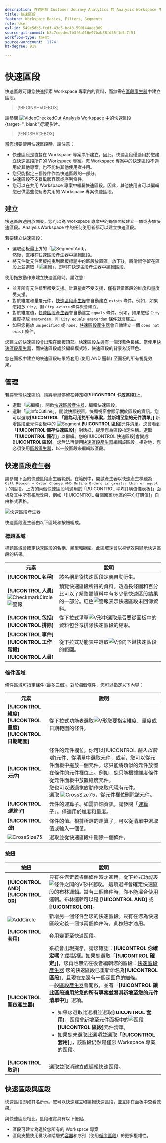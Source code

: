 ```yaml
---
description: 在適用於 Customer Journey Analytics 的 Analysis Workspace 中使用快速區段
title: 快速區段
feature: Workspace Basics, Filters, Segments
role: User
exl-id: 549e5db5-fcdf-43c5-bc43-590144aee309
source-git-commit: b3c7ceedec7b3f6a916e97bab38fd55f1d6c7f51
workflow-type: tm+mt
source-wordcount: '1174'
ht-degree: 91%

---
```


# 快速區段

快速區段可讓您快速探索 Workspace 專案內的資料，而無需在[區段產生器](/help/components/segments/seg-create.md)中建立區段。



>[!BEGINSHADEBOX]

請參閱 ![VideoCheckedOut](/help/assets/icons/VideoCheckedOut.svg) [Analysis Workspace 中的快速區段](https://video.tv.adobe.com/v/341466/?quality=12&learn=on){target="_blank"}示範影片。

>[!ENDSHADEBOX]


當您想要使用快速區段時，請注意：

* 快速區段是直接在 Workspace 專案中所建立。因此，快速區段僅適用於您建立快速區段所在的 Workspace 專案。您 Workspace 專案中的快速區段不適用於其他專案，也不能供其他使用者共用。
* 您只能指定三個條件作為快速區段的一部分。
* 快速區段不支援巢狀容器或序列條件。
* 您可以在共用 Workspace 專案中編輯快速區段。因此，其他使用者可以編輯您已供這些使用者共用的 Workspace 專案快速區段。

## 建立

快速區段適用於面板。您可以為 Workspace 專案中的每個面板建立一個或多個快速區段。Analysis Workspace 中的任何使用者都可以建立快速區段。

若要建立快速區段：

* 選取面板最上方的「![SegmentAdd](/help/assets/icons/FilterAdd.svg)」。<br/>然後，直接在[快速區段產生器](#quick-segment-builder)中編輯區段。
* 將元件從元件面板拖曳到面板標題中的區段放置區。放下後，將滑鼠停留在區段上並選取「![編輯](/help/assets/icons/Edit.svg)」，即可在[快速區段產生器](#quick-segment-builder)中編輯區段。

使用拖放動作來建立快速區段時，請注意：

* 並非所有元件類型都受支援。計算量度不受支援，僅有建置區段的維度和量度受支援。
* 對於維度和量度元件，[快速區段產生器](#quick-segment-builder)會自動建立 `exists` 條件。例如，如果您拖放 `City`，則 `City exists` 條件就會建立。
* 對於維度值，[快速區段產生器](#quick-segment-builder)會自動建立 `equals` 條件。例如，如果您從 `City` 維度拖放 `amsterdam`，則 `City equals amsterdam` 條件就會建立。
* 如果您拖放 `unspecified` 或 `none`，[快速區段產生器](#quick-segment-builder)會自動建立一個 `does not exist` 條件。

您建立的快速區段會出現在面板頂部。快速區段左邊有一個淺藍色長條。當使用[快速區段產生器](#quick-segment-builder)，而快速區段處於編輯模式時，快速區段的背景為淺藍色。

您在面板中建立的快速區段結果將套用 (使用 AND 邏輯) 至面板的所有視覺效果。


## 管理

若要管理快速區段，請將滑鼠停留在特定的&#x200B;**[!UICONTROL 快速區段]**&#x200B;上。

* 選取「![編輯](/help/assets/icons/Edit.svg)」，開啟[快速區段產生器](#quick-segment-builder)，編輯快速區段。
* 選取「![InfoOutline](/help/assets/icons/InfoOutline.svg)」，開啟快顯視窗。快顯視窗會顯示關於區段的資訊。您可以選取&#x200B;**[!UICONTROL 「設為可用於所有專案，並新增至您的元件清單」]** 新增區段至元件面板中的 ![Segment](/help/assets/icons/Segmentation.svg) **[!UICONTROL 區段]**&#x200B;元件清單。您會看到「**[!UICONTROL 儲存快速區段]**」對話框，提示您為區段指定名稱。選取「**[!UICONTROL 儲存]**」以繼續。您的[!UICONTROL 快速區段]會變成&#x200B;**[!UICONTROL 區段]**。您無法再使用[快速區段產生器](#quick-segment-builder)編輯該區段。相對地，您必須使用[區段產生器](seg-builder.md)，以一般區段來編輯該區段。

## 快速區段產生器

請參閱下面的快速區段產生器範例。在範例中，開啟產生器以快速產生標題為 `Call Reason = Order Change AND Online Orders is greater than or equal 1` 的區段。上方的兩個快速區段均適用於「[!UICONTROL 平均訂購值儀表板]」面板及其中所有視覺效果，例如「[!UICONTROL 每個國家/地區的平均訂購值]」自由格式表格。

![快速區段產生器](assets/quick-filter-builder.png)

快速區段產生器由以下區域和按鈕組成。

### 標題區域

標題區域會確定快速區段的名稱、類型和範圍。此區域還會以視覺效果顯示快速區段的結果。

| 元素 | 說明 |
|---|---|
| **[!UICONTROL 名稱]** | 該名稱是從快速區段定義自動衍生。 |
| **[!UICONTROL 人員]** <br/>![CheckmarkCircle](/help/assets/icons/CheckmarkCircle.svg) ![警報](/help/assets/icons/Alert.svg) | 預覽快速區段所得的資料。透過長條圖和百分比可以了解整體資料中有多少是快速區段結果的一部分。紅色![警報](/help/assets/icons/Alert.svg)表示快速區段未回傳資料。 |
| **[!UICONTROL 包括]**<br/>**[!UICONTROL 排除]** | 從下拉式清單![V形](/help/assets/icons/ChevronDown.svg)中選取是否要從面板中的資料包含或排除快速區段的結果。 |
| **[!UICONTROL 事件]**<br/>**[!UICONTROL 工作階段]**<br/>**[!UICONTROL 人員]** | 從下拉式功能表中選取![V形向下鍵](/help/assets/icons/ChevronDown.svg)快速區段的範圍。 |

### 條件區域

條件區域可指定條件 (最多三個)。對於每個條件，您可以指定以下內容：

| 元素 | 說明 |
|---|---|
| **[!UICONTROL 維度]**<br/>**[!UICONTROL 量度]**<br/>**[!UICONTROL 日期範圍]** | 從下拉式功能表選取![V形](/help/assets/icons/ChevronDown.svg)您要指定維度、量度或日期範圍的條件。 |
| **[!UICONTROL *元件&#x200B;*]** | 條件的元件欄位。你可以&#x200B;[!UICONTROL *輸入以新增*]&#x200B;元件、從清單中選取元件，或者，您可以從元件面板中拖放一個元件。您只能將類似的元件放置在條件的元件欄位上。例如，您只能根據維度條件從元件面板中放置維度元件。<br/>您也可以透過拖放動作來取代現有元件。<br/>選取 ![CrossSize75](/help/assets/icons/CrossSize75.svg)，從元件欄位刪除該元件。 |
| **[!UICONTROL *運算子&#x200B;*]** | 元件的運算子。如需詳細資訊，請參閱「[運算子](seg-operators.md)」。僅適用於維度和量度。 |
| **[!UICONTROL *值&#x200B;*]** | 條件的值。根據所選的運算子，可以從清單中選取值或輸入一個值。 |
| ![CrossSize75](/help/assets/icons/CrossSize75.svg) | 選取並從快速區段中刪除一個條件。 |

### 按鈕

| 按鈕 | 說明 |
|---|---|
| **[!UICONTROL AND]**<br/>**[!UICONTROL OR]** | 只有在您定義多個條件時才適用。從下拉式功能表![條件之間的V形](/help/assets/icons/ChevronDown.svg)中選取。 這項選擇會確定快速區段的布林邏輯。當有三個條件時，你不能混合使用邏輯。布林邏輯可以是 **[!UICONTROL AND]** 或 **[!UICONTROL OR]**。 |
| ![AddCircle](/help/assets/icons/AddCircle.svg) | 新增另一個條件至您的快速區段。只有在您為快速區段定義一個或兩個條件時，此按鈕才適用。 |
| **[!UICONTROL 套用]** | 套用變更至快速區段。 |
| **[!UICONTROL 開啟產生器]** | 系統會出現提示，請您確認：**[!UICONTROL 你確定嗎？]**&#x200B;對話框。如果您選取「**[!UICONTROL 確定」]**，您再也無法在後者編輯您的區段：[快速區段產生器](#quick-segment-builder) 您的快速區段已重新命名為&#x200B;**[!UICONTROL 區段]**，且現在左邊有一個深藍色的細條。<br/>一般[區段產生器](seg-builder.md)會開啟，並有「**[!UICONTROL 讓此區段適用於您的所有專案並將其新增至您的元件清單中]**」選項。 <ul><li>如果您選取此選項並選取&#x200B;**[!UICONTROL 套用]**，區段會新增至元件面板中的![區段](/help/assets/icons/Segmentation.svg) **[!UICONTROL 區段]**&#x200B;元件清單。</li><li>如果您未選取此選項並選取「**[!UICONTROL 套用]**」，該區段仍然是僅限 Workspace 專案的區段。</li></ul> |
| **[!UICONTROL 取消]** | 選取並取消建立或編輯快速區段。 |

## 快速區段與區段

快速區段即如其名所示。您可以快速建立和編輯快速區段，並立即在面板中查看效果。

與快速區段相比，區段確實具有以下優點。

* 區段可建立為適於您所有的 Workspace 專案
* 區段支援使用巢狀和階層式[容器](seg-builder.md#containers)和序列（使用[循序區段](seg-sequential-build.md)）的更多複雜性。


